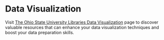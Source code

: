 # Data Visualization
Visit [The Ohio State University Libraries Data Visualization](https://murphy465.github.io/data_visualization/intro.html) page to discover valuable resources that can enhance your data visualization techniques and boost your data preparation skills.


